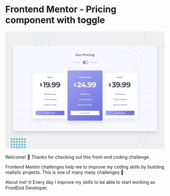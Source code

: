 # Frontend Mentor - Pricing component with toggle

![Design preview for the Pricing component with toggle coding challenge](./design/desktop-preview.jpg)

Welcome! 👋
Thanks for checking out this front-end coding challenge.

Frontend Mentor challenges help me to improve my coding skills by building realistic projects. This is one of many many challenges 💪

About me! 🤓
Every day I improve my skills to be able to start working as FrontEnd Developer.
